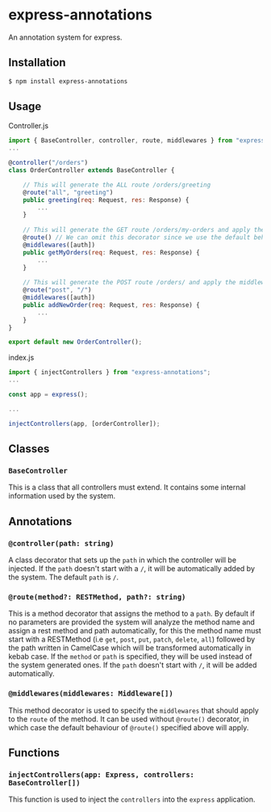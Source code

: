 # express-annotations
An annotation system for express.
## Installation
```sh
$ npm install express-annotations
```
## Usage
Controller.js
```JavaScript
import { BaseController, controller, route, middlewares } from "express-annotations";
...

@controller("/orders")
class OrderController extends BaseController {

    // This will generate the ALL route /orders/greeting
    @route("all", "greeting")
    public greeting(req: Request, res: Response) {
        ...
    }
    
    // This will generate the GET route /orders/my-orders and apply the middleware auth
    @route() // We can omit this decorator since we use the default behaviour and we use @middlewares below
    @middlewares([auth])
    public getMyOrders(req: Request, res: Response) {
        ...
    }
    
    // This will generate the POST route /orders/ and apply the middleware auth
    @route("post", "/")
    @middlewares([auth])
    public addNewOrder(req: Request, res: Response) {
        ...
    }
}

export default new OrderController();

```

index.js
```JavaScript
import { injectControllers } from "express-annotations";
...

const app = express();

...

injectControllers(app, [orderController]);

```
## Classes
### `BaseController`
This is a class that all controllers must extend. It contains some internal information used by the system.
## Annotations
### `@controller(path: string)`
A class decorator that sets up the `path` in which the controller will be injected. If the `path` doesn't start with a `/`, it will be automatically added by the system. The default `path` is `/`.
### `@route(method?: RESTMethod, path?: string)`
This is a method decorator that assigns the method to a `path`. 
By default if no parameters are provided the system will analyze the method name and assign a rest method and path automatically,
for this the method name must start with a RESTMethod (i.e `get`, `post`, `put`, `patch`, `delete`, `all`) followed by the path written in CamelCase 
which will be transformed automatically in kebab case. If the `method` or `path` is specified, they will be used instead of the system generated ones.
If the `path` doesn't start with `/`, it will be added automatically.
### `@middlewares(middlewares: Middleware[])`
This method decorator is used to specify the `middlewares` that should apply to the `route` of the method. 
It can be used without `@route()` decorator, in which case the default behaviour of `@route()` specified above will apply.
## Functions
### `injectControllers(app: Express, controllers: BaseController[])`
This function is used to inject the `controllers` into the `express` application.
